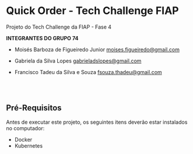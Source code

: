 # Quick Order - Tech Challenge FIAP

Projeto do Tech Challenge da FIAP - Fase 4

**INTEGRANTES DO GRUPO 74**

* Moisés Barboza de Figueiredo Junior
moises.figueiredo@gmail.com

* Gabriela da Silva Lopes
gabrieladslopes@gmail.com

* Francisco Tadeu da Silva e Souza
fsouza.thadeu@gmail.com

<br />

<br />

## Pré-Requisitos

Antes de executar este projeto, os seguintes itens deverão estar instalados no computador:

* Docker
* Kubernetes
